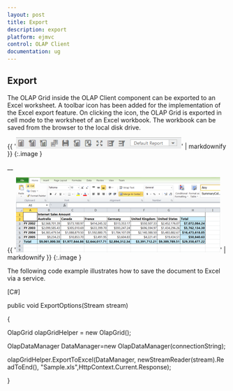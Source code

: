 ```yaml
---
layout: post
title: Export
description: export
platform: ejmvc
control: OLAP Client
documentation: ug
---
```


## Export

The OLAP Grid inside the OLAP Client component can be exported to an Excel worksheet. A toolbar icon has been added for the implementation of the Excel export feature. On clicking the icon, the OLAP Grid is exported in cell mode to the worksheet of an Excel workbook. The workbook can be saved from the browser to the local disk drive.


{{ '![](Export_images/Export_img1.png)' | markdownify }}
{:.image }


__

{{ '![Description: Description: excelexport2](Export_images/Export_img2.png)' | markdownify }}
{:.image }


The following code example illustrates how to save the document to Excel via a service.



[C#]

public void ExportOptions(Stream stream)

{

OlapGrid olapGridHelper = new OlapGrid();

OlapDataManager DataManager=new OlapDataManager(connectionString);

olapGridHelper.ExportToExcel(DataManager, newStreamReader(stream).ReadToEnd(), "Sample.xls",HttpContext.Current.Response);

}



